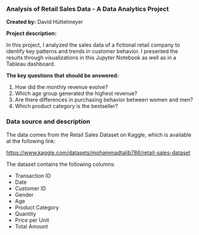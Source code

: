 ### Analysis of Retail Sales Data - A Data Analytics Project

**Created by:** David Hüttelmeyer  

**Project description:**

In this project, I analyzed the sales data of a fictional retail company to identify key patterns and trends in customer behavior. I presented the results through visualizations in this Jupyter Notebook as well as in a Tableau dashboard.

**The key questions that should be answered:** 
1. How did the monthly revenue evolve?
2. Which age group generated the highest revenue?
3. Are there differences in purchasing behavior between women and men?
4. Which product category is the bestseller?

### Data source and description
The data comes from the Retail Sales Dataset on Kaggle, which is available at the following link:  

https://www.kaggle.com/datasets/mohammadtalib786/retail-sales-dataset

The dataset contains the following columns:
- Transaction ID
- Date
- Customer ID
- Gender
- Age
- Product Category
- Quantity
- Price per Unit
- Total Amount
